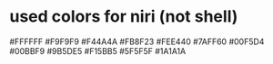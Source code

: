 # used colors for niri (not shell)

#FFFFFF
#F9F9F9
#F44A4A
#FB8F23
#FEE440
#7AFF60
#00F5D4
#00BBF9
#9B5DE5
#F15BB5
#5F5F5F
#1A1A1A
